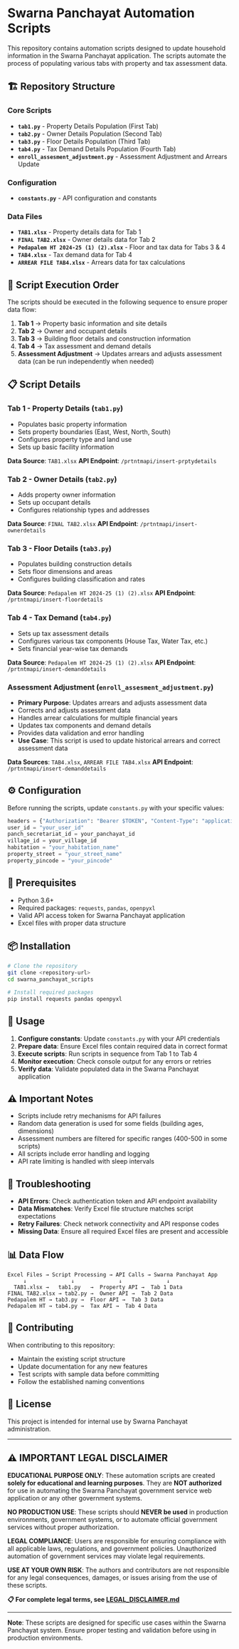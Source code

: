 # Swarna Panchayat Automation Scripts

This repository contains automation scripts designed to update household information in the Swarna Panchayat application. The scripts automate the process of populating various tabs with property and tax assessment data.

## 🏗️ Repository Structure

### Core Scripts
- **`tab1.py`** - Property Details Population (First Tab)
- **`tab2.py`** - Owner Details Population (Second Tab) 
- **`tab3.py`** - Floor Details Population (Third Tab)
- **`tab4.py`** - Tax Demand Details Population (Fourth Tab)
- **`enroll_assesment_adjustment.py`** - Assessment Adjustment and Arrears Update

### Configuration
- **`constants.py`** - API configuration and constants

### Data Files
- **`TAB1.xlsx`** - Property details data for Tab 1
- **`FINAL TAB2.xlsx`** - Owner details data for Tab 2
- **`Pedapalem HT 2024-25 (1) (2).xlsx`** - Floor and tax data for Tabs 3 & 4
- **`TAB4.xlsx`** - Tax demand data for Tab 4
- **`ARREAR FILE TAB4.xlsx`** - Arrears data for tax calculations

## 🚀 Script Execution Order

The scripts should be executed in the following sequence to ensure proper data flow:

1. **Tab 1** → Property basic information and site details
2. **Tab 2** → Owner and occupant details
3. **Tab 3** → Building floor details and construction information
4. **Tab 4** → Tax assessment and demand details
5. **Assessment Adjustment** → Updates arrears and adjusts assessment data (can be run independently when needed)

## 📋 Script Details

### Tab 1 - Property Details (`tab1.py`)
- Populates basic property information
- Sets property boundaries (East, West, North, South)
- Configures property type and land use
- Sets up basic facility information

**Data Source**: `TAB1.xlsx`
**API Endpoint**: `/prtntmapi/insert-prptydetails`

### Tab 2 - Owner Details (`tab2.py`)
- Adds property owner information
- Sets up occupant details
- Configures relationship types and addresses

**Data Source**: `FINAL TAB2.xlsx`
**API Endpoint**: `/prtntmapi/insert-ownerdetails`

### Tab 3 - Floor Details (`tab3.py`)
- Populates building construction details
- Sets floor dimensions and areas
- Configures building classification and rates

**Data Source**: `Pedapalem HT 2024-25 (1) (2).xlsx`
**API Endpoint**: `/prtntmapi/insert-floordetails`

### Tab 4 - Tax Demand (`tab4.py`)
- Sets up tax assessment details
- Configures various tax components (House Tax, Water Tax, etc.)
- Sets financial year-wise tax demands

**Data Source**: `Pedapalem HT 2024-25 (1) (2).xlsx`
**API Endpoint**: `/prtntmapi/insert-demanddetails`

### Assessment Adjustment (`enroll_assesment_adjustment.py`)
- **Primary Purpose**: Updates arrears and adjusts assessment data
- Corrects and adjusts assessment data
- Handles arrear calculations for multiple financial years
- Updates tax components and demand details
- Provides data validation and error handling
- **Use Case**: This script is used to update historical arrears and correct assessment data

**Data Sources**: `TAB4.xlsx`, `ARREAR FILE TAB4.xlsx`
**API Endpoint**: `/prtntmapi/insert-demanddetails`

## ⚙️ Configuration

Before running the scripts, update `constants.py` with your specific values:

```python
headers = {"Authorization": "Bearer $TOKEN", "Content-Type": "application/json"}
user_id = "your_user_id"
panch_secretariat_id = your_panchayat_id
village_id = your_village_id
habitation = "your_habitation_name"
property_street = "your_street_name"
property_pincode = "your_pincode"
```

## 🔧 Prerequisites

- Python 3.6+
- Required packages: `requests`, `pandas`, `openpyxl`
- Valid API access token for Swarna Panchayat application
- Excel files with proper data structure

## 📦 Installation

```bash
# Clone the repository
git clone <repository-url>
cd swarna_panchayat_scripts

# Install required packages
pip install requests pandas openpyxl
```

## 🚀 Usage

1. **Configure constants**: Update `constants.py` with your API credentials
2. **Prepare data**: Ensure Excel files contain required data in correct format
3. **Execute scripts**: Run scripts in sequence from Tab 1 to Tab 4
4. **Monitor execution**: Check console output for any errors or retries
5. **Verify data**: Validate populated data in the Swarna Panchayat application

## ⚠️ Important Notes

- Scripts include retry mechanisms for API failures
- Random data generation is used for some fields (building ages, dimensions)
- Assessment numbers are filtered for specific ranges (400-500 in some scripts)
- All scripts include error handling and logging
- API rate limiting is handled with sleep intervals

## 🐛 Troubleshooting

- **API Errors**: Check authentication token and API endpoint availability
- **Data Mismatches**: Verify Excel file structure matches script expectations
- **Retry Failures**: Check network connectivity and API response codes
- **Missing Data**: Ensure all required Excel files are present and accessible

## 📊 Data Flow

```
Excel Files → Script Processing → API Calls → Swarna Panchayat App
     ↓              ↓              ↓              ↓
  TAB1.xlsx →   tab1.py   →  Property API →  Tab 1 Data
FINAL TAB2.xlsx → tab2.py →  Owner API →  Tab 2 Data
Pedapalem HT → tab3.py →  Floor API →  Tab 3 Data
Pedapalem HT → tab4.py →  Tax API →  Tab 4 Data
```

## 🤝 Contributing

When contributing to this repository:
- Maintain the existing script structure
- Update documentation for any new features
- Test scripts with sample data before committing
- Follow the established naming conventions

## 📄 License

This project is intended for internal use by Swarna Panchayat administration.

---

## ⚠️ **IMPORTANT LEGAL DISCLAIMER**

**EDUCATIONAL PURPOSE ONLY**: These automation scripts are created **solely for educational and learning purposes**. They are **NOT authorized** for use in automating the Swarna Panchayat government service web application or any other government systems.

**NO PRODUCTION USE**: These scripts should **NEVER be used** in production environments, government systems, or to automate official government services without proper authorization.

**LEGAL COMPLIANCE**: Users are responsible for ensuring compliance with all applicable laws, regulations, and government policies. Unauthorized automation of government services may violate legal requirements.

**USE AT YOUR OWN RISK**: The authors and contributors are not responsible for any legal consequences, damages, or issues arising from the use of these scripts.

**📋 For complete legal terms, see [LEGAL_DISCLAIMER.md](LEGAL_DISCLAIMER.md)**

---

**Note**: These scripts are designed for specific use cases within the Swarna Panchayat system. Ensure proper testing and validation before using in production environments.
